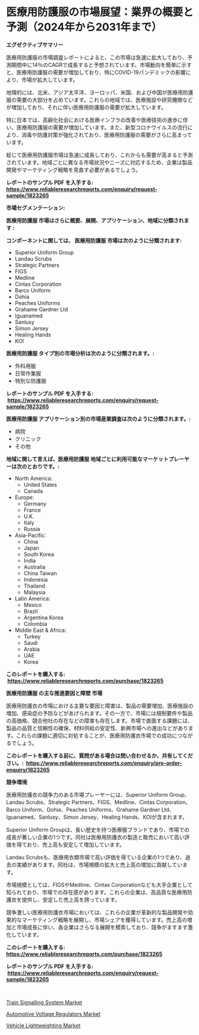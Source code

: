 <p><h1>医療用防護服の市場展望：業界の概要と予測（2024年から2031年まで）</h1></p><p><strong>エグゼクティブサマリー</strong></p>
<p><p>医療用防護服の市場調査レポートによると、この市場は急速に拡大しており、予測期間中に14％のCAGRで成長すると予想されています。市場動向を簡単に示すと、医療用防護服の需要が増加しており、特にCOVID-19パンデミックの影響により、市場が拡大しています。</p><p>地理的には、北米、アジア太平洋、ヨーロッパ、米国、および中国が医療用防護服の需要の大部分を占めています。これらの地域では、医療施設や研究機関などが増加しており、それに伴い医療用防護服の需要が拡大しています。</p><p>特に日本では、高齢化社会における医療インフラの改善や医療技術の進歩に伴い、医療用防護服の需要が増加しています。また、新型コロナウイルスの流行により、消毒や防護対策が強化されており、医療用防護服の需要がさらに高まっています。</p><p>総じて医療用防護服市場は急速に成長しており、これからも需要が高まると予測されています。地域ごとに異なる市場状況やニーズに対応するため、企業は製品開発やマーケティング戦略を見直す必要があるでしょう。</p></p>
<p><strong>レポートのサンプル PDF を入手する: <a href="https://www.reliableresearchreports.com/enquiry/request-sample/1823265">https://www.reliableresearchreports.com/enquiry/request-sample/1823265</a></strong></p>
<p><strong>市場セグメンテーション:</strong></p>
<p><strong> 医療用防護服 市場はさらに概要、展開、アプリケーション、地域に分類されます :</strong></p>
<p><strong>コンポーネントに関しては、 医療用防護服 市場は次のように分類されます: &nbsp;</strong></p>
<p><ul><li>Superior Uniform Group</li><li>Landau Scrubs</li><li>Strategic Partners</li><li>FIGS</li><li>Medline</li><li>Cintas Corporation</li><li>Barco Uniform</li><li>Dohia</li><li>Peaches Uniforms</li><li>Grahame Gardner Ltd</li><li>Iguanamed</li><li>Sanlusy</li><li>Simon Jersey</li><li>Healing Hands</li><li>KOI</li></ul></p>
<p><strong> 医療用防護服 タイプ別の市場分析は次のように分類されます。:</strong></p>
<p><ul><li>外科用服</li><li>日常作業服</li><li>特別な防護服</li></ul></p>
<p><strong>レポートのサンプル PDF を入手する: &nbsp;<a href="https://www.reliableresearchreports.com/enquiry/request-sample/1823265">https://www.reliableresearchreports.com/enquiry/request-sample/1823265</a></strong></p>
<p><strong> 医療用防護服 アプリケーション別の市場産業調査は次のように分類されます。:</strong></p>
<p><ul><li>病院</li><li>クリニック</li><li>その他</li></ul></p>
<p><strong>地域に関して言えば、医療用防護服 地域ごとに利用可能なマーケットプレーヤーは次のとおりです。:</strong></p>
<p><ul>
    <li>
        North America:
        <ul>
            <li>United States</li>
            <li>Canada</li>
        </ul>
    </li>
    <li>
        Europe:
        <ul>
            <li>Germany</li>
            <li>France</li>
            <li>U.K.</li>
            <li>Italy</li>
            <li>Russia</li>
        </ul>
    </li>
    <li>
        Asia-Pacific:
        <ul>
            <li>China</li>
            <li>Japan</li>
            <li>South Korea</li>
            <li>India</li>
            <li>Australia</li>
            <li>China Taiwan</li>
            <li>Indonesia</li>
            <li>Thailand</li>
            <li>Malaysia</li>
        </ul>
    </li>
    <li>
        Latin America:
        <ul>
            <li>Mexico</li>
            <li>Brazil</li>
            <li>Argentina Korea</li>
            <li>Colombia</li>
        </ul>
    </li>
    <li>
        Middle East & Africa:
        <ul>
            <li>Turkey</li>
            <li>Saudi</li>
            <li>Arabia</li>
            <li>UAE</li>
            <li>Korea</li>
        </ul>
    </li>
    </ul></p>
<p><strong>このレポートを購入する: &nbsp;<a href="https://www.reliableresearchreports.com/purchase/1823265">https://www.reliableresearchreports.com/purchase/1823265</a></strong></p>
<p><strong>医療用防護服 の主な推進要因と障壁 市場</strong></p>
<p><p>医療用防護衣の市場における主要な要因と障害は、製品の需要増加、医療施設の増加、感染症の予防などがあげられます。その一方で、市場には規制要件や製品の高価格、競合他社の存在などの障害も存在します。市場で直面する課題には、製品の品質と信頼性の確保、材料供給の安定性、新興市場への進出などがあります。これらの課題に適切に対処することが、医療用防護衣市場での成功につながるでしょう。</p></p>
<p><strong>このレポートを購入する前に、質問がある場合は問い合わせるか、共有してください。:&nbsp; <a href="https://www.reliableresearchreports.com/enquiry/pre-order-enquiry/1823265">https://www.reliableresearchreports.com/enquiry/pre-order-enquiry/1823265</a></strong></p>
<p><strong>競争環境</strong></p>
<p><p>医療用防護衣の競争力のある市場プレーヤーには、Superior Uniform Group、Landau Scrubs、Strategic Partners、FIGS、Medline、Cintas Corporation、Barco Uniform、Dohia、Peaches Uniforms、Grahame Gardner Ltd、Iguanamed、Sanlusy、Simon Jersey、Healing Hands、KOIが含まれます。</p><p>Superior Uniform Groupは、長い歴史を持つ医療服ブランドであり、市場での成長が著しい企業の1つです。同社は医療用防護衣の製造と販売において高い評価を得ており、売上高も安定して増加しています。</p><p>Landau Scrubsも、医療用衣類市場で高い評価を得ている企業の1つであり、過去の実績があります。同社は、市場規模の拡大と売上高の増加に貢献しています。</p><p>市場規模としては、FIGSやMedline、Cintas Corporationなども大手企業として知られており、市場での存在感があります。これらの企業は、高品質な医療用防護衣を提供し、安定した売上高を誇っています。</p><p>競争激しい医療用防護衣市場においては、これらの企業が革新的な製品開発や効果的なマーケティング戦略を展開し、市場シェアを獲得しています。売上高の増加と市場成長に伴い、各企業はさらなる展開を模索しており、競争がますます激化しています。</p></p>
<p><strong>このレポートを購入する: &nbsp; <a href="https://www.reliableresearchreports.com/purchase/1823265">https://www.reliableresearchreports.com/purchase/1823265</a></strong></p>
<p><strong>レポートのサンプル PDF を入手する: &nbsp;<a href="https://www.reliableresearchreports.com/enquiry/request-sample/1823265">https://www.reliableresearchreports.com/enquiry/request-sample/1823265</a></strong><strong></strong></p>
<p>&nbsp;</p>
<p><p><a href="https://metal-farmhouse-e95.notion.site/Train-Signalling-System-Market-Size-Growth-Outlook-from-2024-to-2031-projecting-at-Market-s-Trends-938ba1058c82487aa6c8c9d1e477011e">Train Signalling System Market</a></p><p><a href="https://crocus-run-b5a.notion.site/Automotive-Voltage-Regulators-Market-Size-Growing-and-Forecasted-for-period-from-2024-2031-and-pro-ae6c46c2fffa4480b54a38da0fe5dcaf">Automotive Voltage Regulators Market</a></p><p><a href="https://gratis-rainforest-2ca.notion.site/Insights-into-Vehicle-Lightweighting-Market-Size-Analysing-Market-Share-Trends-and-Growth-from-20-0492d4b5281649809184b969adc389ab">Vehicle Lightweighting Market</a></p></p>